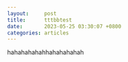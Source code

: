 ```yaml
---
layout:		post
title:		tttbbtest
date:		2023-05-25 03:30:07 +0800
categories:	articles
---
```

hahahahahahhahahahahah